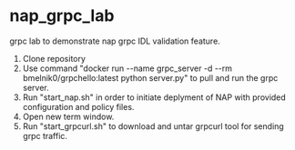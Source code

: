 # nap_grpc_lab
grpc lab to demonstrate nap grpc IDL validation feature.

1. Clone repository
2. Use command "docker run --name grpc_server -d --rm bmelnik0/grpchello:latest python server.py" to pull and run the grpc server.
3. Run "start_nap.sh" in order to initiate deplyment of NAP with provided configuration and policy files.
4. Open new term window.
5. Run "start_grpcurl.sh" to download and untar grpcurl tool for sending grpc traffic.

